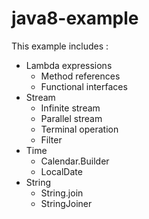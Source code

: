 java8-example
=============

This example includes :

- Lambda expressions
    - Method references
    - Functional interfaces
- Stream
    - Infinite stream
    - Parallel stream
    - Terminal operation
    - Filter
- Time
    - Calendar.Builder
    - LocalDate
- String
    - String.join
    - StringJoiner


